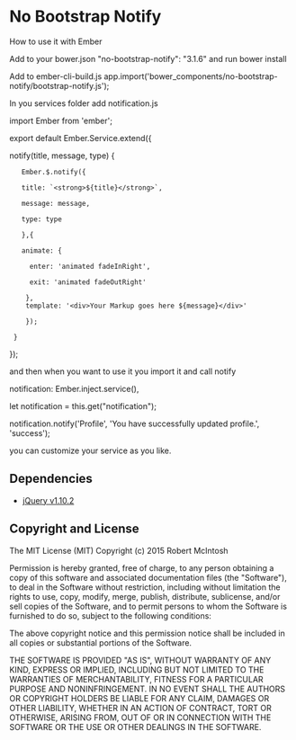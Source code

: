 # No Bootstrap Notify
How to use it with Ember

Add to your bower.json
 "no-bootstrap-notify": "3.1.6"
and run
  bower install

Add to ember-cli-build.js
  app.import('bower_components/no-bootstrap-notify/bootstrap-notify.js');

In you services folder add notification.js

import Ember from 'ember';

export default Ember.Service.extend({

   notify(title, message, type) {
   
       Ember.$.notify({
   
       title: `<strong>${title}</strong>`,
   
       message: message,
   
       type: type
   
       },{
   
       animate: {
   
         enter: 'animated fadeInRight',

         exit: 'animated fadeOutRight'

        },
        template: '<div>Your Markup goes here ${message}</div>'
        
        });
        
     }
     
  });

and then when you want to use it you import it and call notify 

  notification: Ember.inject.service(),

  let notification = this.get("notification");
  
  notification.notify('Profile', 'You have successfully updated profile.', 'success');
  
 you can customize your service as you like.
 
## Dependencies
- [jQuery v1.10.2](http://jquery.com/)

## Copyright and License
The MIT License (MIT)
Copyright (c) 2015 Robert McIntosh

Permission is hereby granted, free of charge, to any person obtaining a copy of
this software and associated documentation files (the "Software"), to deal in
the Software without restriction, including without limitation the rights to
use, copy, modify, merge, publish, distribute, sublicense, and/or sell copies of
the Software, and to permit persons to whom the Software is furnished to do so,
subject to the following conditions:

The above copyright notice and this permission notice shall be included in all
copies or substantial portions of the Software.

THE SOFTWARE IS PROVIDED "AS IS", WITHOUT WARRANTY OF ANY KIND, EXPRESS OR
IMPLIED, INCLUDING BUT NOT LIMITED TO THE WARRANTIES OF MERCHANTABILITY, FITNESS
FOR A PARTICULAR PURPOSE AND NONINFRINGEMENT. IN NO EVENT SHALL THE AUTHORS OR
COPYRIGHT HOLDERS BE LIABLE FOR ANY CLAIM, DAMAGES OR OTHER LIABILITY, WHETHER
IN AN ACTION OF CONTRACT, TORT OR OTHERWISE, ARISING FROM, OUT OF OR IN
CONNECTION WITH THE SOFTWARE OR THE USE OR OTHER DEALINGS IN THE SOFTWARE.
